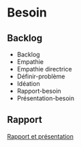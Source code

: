 # Besoin 

## Backlog 
- Backlog
- Empathie
- Empathie directrice 
- Définir-problème
- Idéation
- Rapport-besoin 
- Présentation-besoin 


## Rapport 
[Rapport et présentation](https://cnmh.github.io/besoin/)
